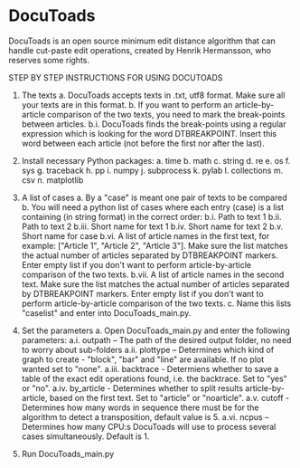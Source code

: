 # DocuToads
DocuToads is an open source minimum edit distance algorithm that can handle cut-paste edit operations, created by Henrik Hermansson, who reserves some rights.

STEP BY STEP INSTRUCTIONS FOR USING DOCUTOADS

1) The texts
a. DocuToads accepts texts in .txt, utf8 format. Make sure all your texts are in this format.
b. If you want to perform an article-by-article comparison of the two texts, you need to mark the break-points between articles.
b.i. DocuToads finds the break-points using a regular expression which is looking for the word DTBREAKPOINT. Insert this word between each article (not before the first nor after the last). 

2) Install necessary Python packages:
a. time
b. math
c. string
d. re
e. os
f. sys
g. traceback
h. pp
i. numpy
j. subprocess
k. pylab
l. collections
m. csv
n. matplotlib

3) A list of cases
a. By a "case" is meant one pair of texts to be compared
b. You will need a python list of cases where each entry (case) is a list containing (in string format) in the correct order:
b.i. Path to text 1
b.ii. Path to text 2
b.iii. Short name for text 1
b.iv. Short name for text 2
b.v. Short name for case
b.vi. A list of article names in the first text, for example: ["Article 1", "Article 2", "Article 3"]. Make sure the list matches the actual number of articles separated by DTBREAKPOINT markers. Enter empty list if you don't want to perform article-by-article comparison of the two texts.
b.vii. A list of article names in the second text. Make sure the list matches the actual number of articles separated by DTBREAKPOINT markers. Enter empty list if you don't want to perform article-by-article comparison of the two texts. 
c. Name this lists "caselist" and enter into DocuToads_main.py.


4) Set the parameters
a. Open DocuToads_main.py and enter the following parameters:
a.i. outpath – The path of the desired output folder, no need to worry about sub-folders
a.ii. plottype – Determines which kind of graph to create - "block", "bar" and "line" are available. If no plot wanted set to "none".
a.iii. backtrace - Determiens whether to save a table of the exact edit operations found, i.e. the backtrace. Set to "yes" or "no".
a.iv. by_article - Determines whether to split results article-by-article, based on the first text. Set to "article" or "noarticle".
a.v. cutoff - Determines how many words in sequence there must be for the algorithm to detect a transposition, default value is 5.
a.vi. ncpus – Determines how many CPU:s DocuToads will use to process several cases simultaneously. Default is 1.

5) Run DocuToads_main.py
